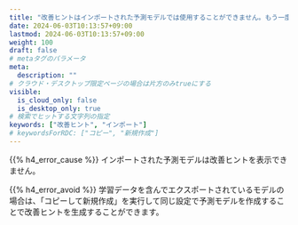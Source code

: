 ```yaml
---
title: "改善ヒントはインポートされた予測モデルでは使用することができません。もう一度同じデータで予測モデルを再作成すれば見ることができます。"
date: 2024-06-03T10:13:57+09:00
lastmod: 2024-06-03T10:13:57+09:00
weight: 100
draft: false
# metaタグのパラメータ
meta:
  description: ""
# クラウド・デスクトップ限定ページの場合は片方のみtrueにする
visible:
  is_cloud_only: false
  is_desktop_only: true
# 検索でヒットする文字列の指定
keywords: ["改善ヒント", "インポート"]
# keywordsForRDC: ["コピー", "新規作成"]
---
```


{{% h4_error_cause %}}
インポートされた予測モデルは改善ヒントを表示できません。  

{{% h4_error_avoid %}}
学習データを含んでエクスポートされているモデルの場合は、「コピーして新規作成」を実行して同じ設定で予測モデルを作成することで改善ヒントを生成することができます。  
